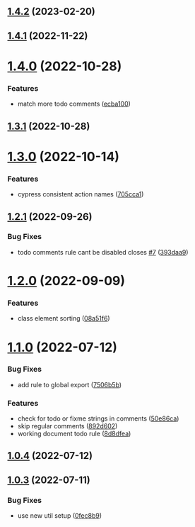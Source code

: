 ## [1.4.2](https://github.com/RimacTechnology/eslint-plugin/compare/v1.4.1...v1.4.2) (2023-02-20)

## [1.4.1](https://github.com/RimacTechnology/eslint-plugin/compare/v1.4.0...v1.4.1) (2022-11-22)

# [1.4.0](https://github.com/RimacTechnology/eslint-plugin/compare/v1.3.1...v1.4.0) (2022-10-28)

### Features

-   match more todo comments
    ([ecba100](https://github.com/RimacTechnology/eslint-plugin/commit/ecba100c558889eafe1d7b4cd590ea82f4703046))

## [1.3.1](https://github.com/RimacTechnology/eslint-plugin/compare/v1.3.0...v1.3.1) (2022-10-28)

# [1.3.0](https://github.com/RimacTechnology/eslint-plugin/compare/v1.2.1...v1.3.0) (2022-10-14)

### Features

-   cypress consistent action names
    ([705cca1](https://github.com/RimacTechnology/eslint-plugin/commit/705cca14592d0b70630baf12bea07a2dcb62d98e))

## [1.2.1](https://github.com/RimacTechnology/eslint-plugin/compare/v1.2.0...v1.2.1) (2022-09-26)

### Bug Fixes

-   todo comments rule cant be disabled closes [#7](https://github.com/RimacTechnology/eslint-plugin/issues/7)
    ([393daa9](https://github.com/RimacTechnology/eslint-plugin/commit/393daa9d4ac3974861b68cec54442274a4f8ada3))

# [1.2.0](https://github.com/RimacTechnology/eslint-plugin/compare/v1.1.0...v1.2.0) (2022-09-09)

### Features

-   class element sorting
    ([08a51f6](https://github.com/RimacTechnology/eslint-plugin/commit/08a51f6445dd92bf2d4759923d1c7eaa3e3a129d))

# [1.1.0](https://github.com/RimacTechnology/eslint-plugin/compare/v1.0.4...v1.1.0) (2022-07-12)

### Bug Fixes

-   add rule to global export
    ([7506b5b](https://github.com/RimacTechnology/eslint-plugin/commit/7506b5ba5e97e1f6ebb6d5e5a02f00442e86df32))

### Features

-   check for todo or fixme strings in comments
    ([50e86ca](https://github.com/RimacTechnology/eslint-plugin/commit/50e86cad605713859f1ae07ccca883cb49ea69f6))
-   skip regular comments
    ([892d602](https://github.com/RimacTechnology/eslint-plugin/commit/892d602caeabf97905a5ee66f882ec0d01e506e3))
-   working document todo rule
    ([8d8dfea](https://github.com/RimacTechnology/eslint-plugin/commit/8d8dfead048eabe7a58adb89c06c60cf35b40e33))

## [1.0.4](https://github.com/RimacTechnology/eslint-plugin/compare/v1.0.3...v1.0.4) (2022-07-12)

## [1.0.3](https://github.com/RimacTechnology/eslint-plugin/compare/v1.0.2...v1.0.3) (2022-07-11)

### Bug Fixes

-   use new util setup
    ([0fec8b9](https://github.com/RimacTechnology/eslint-plugin/commit/0fec8b951b0f769032698e43c2760ea3b15397fc))
